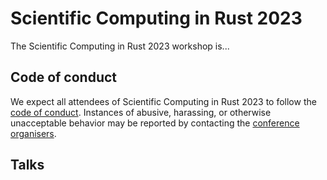 # Scientific Computing in Rust 2023

The Scientific Computing in Rust 2023 workshop is...

## Code of conduct
We expect all attendees of Scientific Computing in Rust 2023 to follow the [code of conduct](/code-of-conduct.md).
Instances of abusive, harassing, or otherwise unacceptable behavior may be reported by contacting the [conference organisers](/team.md).

## Talks

